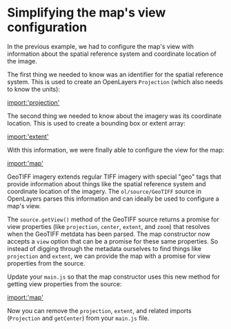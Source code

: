 # Simplifying the map's view configuration

In the previous example, we had to configure the map's view with information about the spatial reference system and coordinate location of the image.

The first thing we needed to know was an identifier for the spatial reference system.  This is used to create an OpenLayers `Projection` (which also needs to know the units):

[import:'projection'](../../../src/en/examples/cog/true-color-parts.js)

The second thing we needed to know about the imagery was its coordinate location.  This is used to create a bounding box or extent array:

[import:'extent'](../../../src/en/examples/cog/true-color-parts.js)

With this information, we were finally able to configure the view for the map:

[import:'map'](../../../src/en/examples/cog/true-color-parts.js)

GeoTIFF imagery extends regular TIFF imagery with special "geo" tags that provide information about things like the spatial reference system and coordinate location of the imagery.  The `ol/source/GeoTIFF` source in OpenLayers parses this information and can ideally be used to configure a map's view.

The `source.getView()` method of the GeoTIFF source returns a promise for view properties (like `projection`, `center`, `extent`, and `zoom`) that resolves when the GeoTIFF metdata has been parsed.  The map constructor now accepts a `view` option that can be a promise for these same properties.  So instead of digging through the metadata ourselves to find things like `projection` and `extent`, we can provide the map with a promise for view properties from the source.

Update your `main.js` so that the map constructor uses this new method for getting view properties from the source:

[import:'map'](../../../src/en/examples/cog/simplified-view.js)

Now you can remove the `projection`, `extent`, and related imports (`Projection` and `getCenter`) from your `main.js` file.